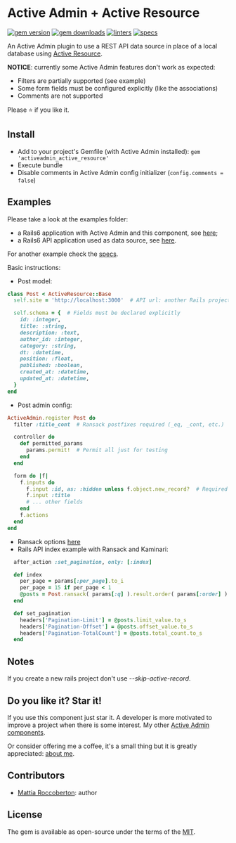 # Active Admin + Active Resource
[![gem version](https://badge.fury.io/rb/activeadmin_active_resource.svg)](https://badge.fury.io/rb/activeadmin_active_resource)
[![gem downloads](https://badgen.net/rubygems/dt/activeadmin_active_resource)](https://rubygems.org/gems/activeadmin_active_resource)
[![linters](https://github.com/blocknotes/activeadmin_active_resource/actions/workflows/linters.yml/badge.svg)](https://github.com/blocknotes/activeadmin_active_resource/actions/workflows/linters.yml)
[![specs](https://github.com/blocknotes/activeadmin_active_resource/actions/workflows/specs.yml/badge.svg)](https://github.com/blocknotes/activeadmin_active_resource/actions/workflows/specs.yml)

An Active Admin plugin to use a REST API data source in place of a local database using [Active Resource](https://github.com/rails/activeresource).

**NOTICE**: currently some Active Admin features don't work as expected:

- Filters are partially supported (see example)
- Some form fields must be configured explicitly (like the associations)
- Comments are not supported

Please :star: if you like it.

## Install

- Add to your project's Gemfile (with Active Admin installed): `gem 'activeadmin_active_resource'`
- Execute bundle
- Disable comments in Active Admin config initializer (`config.comments = false`)

## Examples

Please take a look at the examples folder:

- a Rails6 application with Active Admin and this component, see [here](examples/rails6-admin);
- a Rails6 API application used as data source, see [here](examples/rails6-api).

For another example check the [specs](spec).

Basic instructions:

- Post model:
```rb
class Post < ActiveResource::Base
  self.site = 'http://localhost:3000'  # API url: another Rails project, a REST API, etc.

  self.schema = {  # Fields must be declared explicitly
    id: :integer,
    title: :string,
    description: :text,
    author_id: :integer,
    category: :string,
    dt: :datetime,
    position: :float,
    published: :boolean,
    created_at: :datetime,
    updated_at: :datetime,
  }
end
```

- Post admin config:
```rb
ActiveAdmin.register Post do
  filter :title_cont  # Ransack postfixes required (_eq, _cont, etc.)

  controller do
    def permitted_params
      params.permit!  # Permit all just for testing
    end
  end

  form do |f|
    f.inputs do
      f.input :id, as: :hidden unless f.object.new_record?  # Required
      f.input :title
      # ... other fields
    end
    f.actions
  end
end
```

- Ransack options [here](https://github.com/activerecord-hackery/ransack#search-matchers)
- Rails API index example with Ransack and Kaminari:
```rb
  after_action :set_pagination, only: [:index]

  def index
    per_page = params[:per_page].to_i
    per_page = 15 if per_page < 1
    @posts = Post.ransack( params[:q] ).result.order( params[:order] ).page( params[:page].to_i ).per( per_page )
  end

  def set_pagination
    headers['Pagination-Limit'] = @posts.limit_value.to_s
    headers['Pagination-Offset'] = @posts.offset_value.to_s
    headers['Pagination-TotalCount'] = @posts.total_count.to_s
  end
```

## Notes

If you create a new rails project don't use *--skip-active-record*.

## Do you like it? Star it!

If you use this component just star it. A developer is more motivated to improve a project when there is some interest. My other [Active Admin components](https://github.com/blocknotes?utf8=✓&tab=repositories&q=activeadmin&type=source).

Or consider offering me a coffee, it's a small thing but it is greatly appreciated: [about me](https://www.blocknot.es/about-me).

## Contributors

- [Mattia Roccoberton](http://blocknot.es): author

## License

The gem is available as open-source under the terms of the [MIT](LICENSE.txt).
